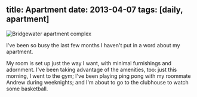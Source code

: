 title: Apartment
date: 2013-04-07
tags: [daily, apartment]
---

![Bridgewater apartment complex](https://dl.dropbox.com/u/4291520/scriptogram/bridgewater.jpg)

I've been so busy the last few months I haven't put in a word about my apartment. 

My room is set up just the way I want, with minimal furnishings and adornment. I've been taking advantage of the amenities, too: just this morning, I went to the gym; I've been playing ping pong with my roommate Andrew during weeknights; and I'm about to go to the clubhouse to watch some basketball. 
